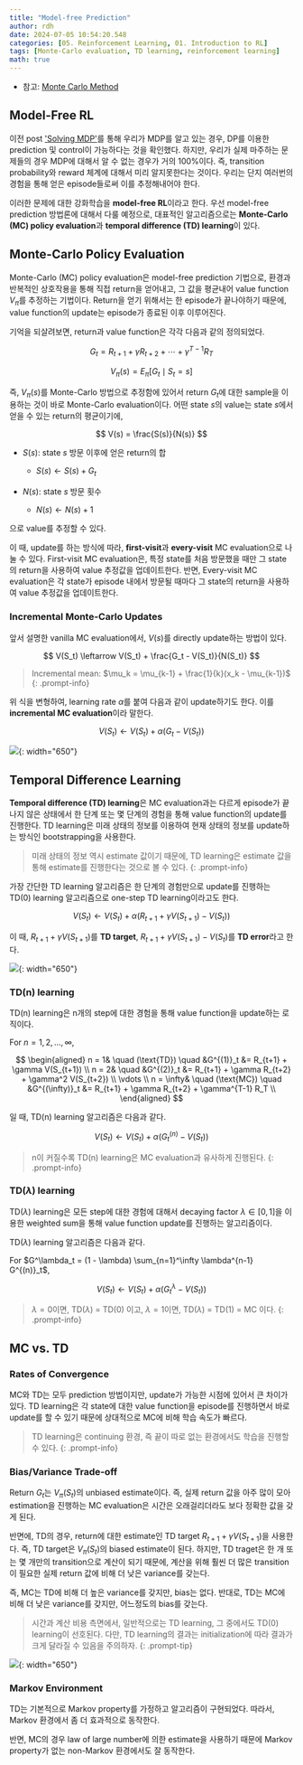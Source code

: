 ```yaml
---
title: "Model-free Prediction"
author: rdh
date: 2024-07-05 10:54:20.548
categories: [05. Reinforcement Learning, 01. Introduction to RL]
tags: [Monte-Carlo evaluation, TD learning, reinforcement learning]
math: true
---
```


* 참고: [Monte Carlo Method](https://rohdonghyun.github.io/posts/Monte-Carlo-Method/)

## Model-Free RL
이전 post ['Solving MDP'](https://rohdonghyun.github.io/posts/Solving-MDP/)를 통해 우리가 MDP를 알고 있는 경우, DP를 이용한 prediction 및 control이 가능하다는 것을 확인했다. 하지만, 우리가 실제 마주하는 문제들의 경우 MDP에 대해서 알 수 없는 경우가 거의 100%이다. 즉, transition probability와 reward 체계에 대해서 미리 알지못한다는 것이다. 우리는 단지 여러번의 경험을 통해 얻은 episode들로써 이를 추정해내어야 한다.

이러한 문제에 대한 강화학습을 **model-free RL**이라고 한다. 우선 model-free prediction 방법론에 대해서 다룰 예정으로, 대표적인 알고리즘으로는 **Monte-Carlo (MC) policy evaluation**과 **temporal difference (TD) learning**이 있다.

## Monte-Carlo Policy Evaluation
Monte-Carlo (MC) policy evaluation은 model-free prediction 기법으로, 환경과 반복적인 상호작용을 통해 직접 return을 얻어내고, 그 값을 평균내어 value function $V_\pi$를 추정하는 기법이다. Return을 얻기 위해서는 한 episode가 끝나야하기 때문에, value function의 update는 episode가 종료된 이후 이루어진다.

기억을 되살려보면, return과 value function은 각각 다음과 같의 정의되었다.

$$
G_t = R_{t+1} + \gamma R_{t+2} + \cdots + \gamma^{T-1} R_T
$$

$$
V_\pi(s) = E_\pi[G_t \mid S_t=s]
$$

즉, $V_\pi(s)$를 Monte-Carlo 방법으로 추정함에 있어서 return $G_t$에 대한 sample을 이용하는 것이 바로 Monte-Carlo evaluation이다. 어떤 state $s$의 value는 state $s$에서 얻을 수 있는 return의 평균이기에, 

$$
V(s) = \frac{S(s)}{N(s)}
$$

* $S(s)$: state $s$ 방문 이후에 얻은 return의 합
   * $S(s) \leftarrow S(s) + G_t$

* $N(s)$: state $s$ 방문 횟수
   * $N(s) \leftarrow N(s) + 1$

으로 value를 추정할 수 있다.

이 때, update를 하는 방식에 따라, **first-visit**과 **every-visit** MC evaluation으로 나눌 수 있다. First-visit MC evaluation은, 특정 state를 처음 방문했을 때만 그 state의 return을 사용하여 value 추정값을 업데이트한다. 반면, Every-visit MC evaluation은 각 state가 episode 내에서 방문될 때마다 그 state의 return을 사용하여 value 추정값을 업데이트한다.

### Incremental Monte-Carlo Updates
앞서 설명한 vanilla MC evaluation에서, $V(s)$를 directly update하는 방법이 있다.

$$
V(S_t) \leftarrow V(S_t) + \frac{G_t - V(S_t)}{N(S_t)}
$$

> Incremental mean: $\mu_k = \mu_{k-1} + \frac{1}{k}(x_k - \mu_{k-1})$
{: .prompt-info}

위 식을 변형하여, learning rate $\alpha$를 붙여 다음과 같이 update하기도 한다. 이를 **incremental MC evaluation**이라 말한다.

$$
V(S_t) \leftarrow V(S_t) + \alpha (G_t - V(S_t))
$$

![](/assets/img/Model-free-Prediction-01.png){: width="650"}

## Temporal Difference Learning
**Temporal difference (TD) learning**은 MC evaluation과는 다르게 episode가 끝나지 않은 상태에서 한 단계 또는 몇 단계의 경험을 통해 value function의 update를 진행한다. TD learning은 미래 상태의 정보를 이용하여 현재 상태의 정보를 update하는 방식인 bootstrapping을 사용한다.

> 미래 상태의 정보 역시 estimate 값이기 때문에, TD learning은 estimate 값을 통해 estimate를 진행한다는 것으로 볼 수 있다.
{: .prompt-info}

가장 간단한 TD learning 알고리즘은 한 단계의 경험만으로 update를 진행하는 TD(0) learning 알고리즘으로 one-step TD learning이라고도 한다.

$$
V(S_t) \leftarrow V(S_t) + \alpha (R_{t+1} + \gamma V(S_{t+1}) - V(S_t))
$$

이 때, $R_{t+1} + \gamma V(S_{t+1})$를 **TD target**, $R_{t+1} + \gamma V(S_{t+1}) - V(S_t)$를 **TD error**라고 한다.

![](/assets/img/Model-free-Prediction-02.png){: width="650"}

### TD(n) learning
TD(n) learning은 n개의 step에 대한 경험을 통해 value function을 update하는 로직이다. 

For $n = 1,2, \ldots, \infty,$

$$
\begin{aligned}
n = 1& \quad (\text{TD}) \quad &G^{(1)}_t &= R_{t+1} + \gamma V(S_{t+1}) \\
n = 2& \quad &G^{(2)}_t &= R_{t+1} + \gamma R_{t+2} + \gamma^2 V(S_{t+2}) \\
\vdots \\
n = \infty& \quad (\text{MC}) \quad &G^{(\infty)}_t &= R_{t+1} + \gamma R_{t+2} + \gamma^{T-1} R_T \\
\end{aligned}
$$

일 때, TD(n) learning 알고리즘은 다음과 같다.

$$
V(S_t) \leftarrow V(S_t) + \alpha \left( G^{(n)}_t - V(S_t) \right)
$$

> n이 커질수록 TD(n) learning은 MC evaluation과 유사하게 진행된다.
{: .prompt-info}

### TD($\lambda$) learning
TD($\lambda$) learning은 모든 step에 대한 경험에 대해서 decaying factor $\lambda \in [0,1]$을 이용한 weighted sum을 통해 value function update를 진행하는 알고리즘이다.

TD($\lambda$) learning 알고리즘은 다음과 같다.

For $G^\lambda_t = (1 - \lambda) \sum_{n=1}^\infty \lambda^{n-1} G^{(n)}_t$,

$$
V(S_t) \leftarrow V(S_t) + \alpha \left( G^\lambda_t - V(S_t) \right)
$$

> $\lambda = 0$이면, TD($\lambda$) = TD(0) 이고, $\lambda = 1$이면, TD($\lambda$) = TD(1) = MC 이다.
{: .prompt-info}

## MC vs. TD
### Rates of Convergence 

MC와 TD는 모두 prediction 방법이지만, update가 가능한 시점에 있어서 큰 차이가 있다. TD learning은 각 state에 대한 value function을 episode를 진행하면서 바로 update를 할 수 있기 때문에 상대적으로 MC에 비해 학습 속도가 빠르다.

> TD learning은 continuing 환경, 즉 끝이 따로 없는 환경에서도 학습을 진행할 수 있다.
{: .prompt-info}

### Bias/Variance Trade-off
Return $G_t$는 $V_\pi (S_t)$의 unbiased estimate이다. 즉, 실제 return 값을 아주 많이 모아 estimation을 진행하는 MC evaluation은 시간은 오래걸리더라도 보다 정확한 값을 갖게 된다.

반면에, TD의 경우, return에 대한 estimate인 TD target $R_{t+1} + \gamma V(S_{t+1})$을 사용한다. 즉, TD target은 $V_\pi (S_t)$의 biased estimate이 된다. 하지만, TD traget은 한 개 또는 몇 개만의 transition으로 계산이 되기 때문에, 계산을 위해 훨씬 더 많은 transition이 필요한 실제 return 값에 비해 더 낮은 variance를 갖는다. 

즉, MC는 TD에 비해 더 높은 variance를 갖지만, bias는 없다. 반대로, TD는 MC에 비해 더 낮은 variance를 갖지만, 어느정도의 bias를 갖는다.

> 시간과 계산 비용 측면에서, 일반적으로는 TD learning, 그 중에서도 TD(0) learning이 선호된다. 다만, TD learning의 결과는 initialization에 따라 결과가 크게 달라질 수 있음을 주의하자.
{: .prompt-tip}

![](/assets/img/Model-free-Prediction-03.png){: width="650"}

### Markov Environment
TD는 기본적으로 Markov property를 가정하고 알고리즘이 구현되었다. 따라서, Markov 환경에서 좀 더 효과적으로 동작한다.

반면, MC의 경우 law of large number에 의한 estimate을 사용하기 때문에 Markov property가 없는 non-Markov 환경에서도 잘 동작한다.

